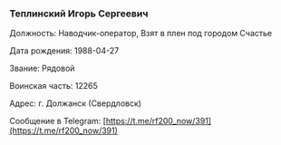 ### Теплинский Игорь Сергеевич

Должность: Наводчик-оператор, Взят в плен под городом Счастье

Дата рождения: 1988-04-27

Звание: Рядовой

Воинская часть: 12265

Адрес: г. Должанск (Свердловск)

Сообщение в Telegram: [https://t.me/rf200_now/391](https://t.me/rf200_now/391)
